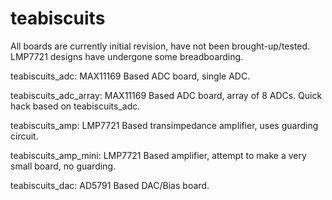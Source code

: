 # teabiscuits

All boards are currently initial revision, have not been brought-up/tested. LMP7721 designs have undergone some breadboarding.

teabiscuits_adc: MAX11169 Based ADC board, single ADC.

teabiscuits_adc_array: MAX11169 Based ADC board, array of 8 ADCs. Quick hack based on teabiscuits_adc.

teabiscuits_amp: LMP7721 Based transimpedance amplifier, uses guarding circuit.

teabiscuits_amp_mini: LMP7721 Based amplifier, attempt to make a very small board, no guarding.

teabiscuits_dac: AD5791 Based DAC/Bias board. 

